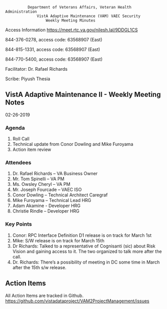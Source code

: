               Department of Veterans Affairs, Veteran Health Administration
                  VistA Adaptive Maintenance (VAM) VAEC Security 
                      Weekly Meeting Minutes
                      
Access Information https://meet.rtc.va.gov/nilesh.lal/9DDGL1CS

844-376-0278, access code: 63568907 (East)

844-815-1331, access code: 63568907 (East)

844-770-5400, access code: 63568907 (East)

Facilitator: Dr. Rafael Richards

Scribe: Piyush Thesia

## VistA Adaptive Maintenance II - Weekly Meeting Notes

02-26-2019

### Agenda
1.	Roll Call
2.	Technical update from Conor Dowling and Mike Furoyama
3.	Action item review

### Attendees 
1.	Dr. Rafael Richards – VA Business Owner
2.	Mr. Tom Spinelli – VA PM
3.	Ms. Owsley Cheryl – VA PM
4.	Mr. Joseph Fourcade – VAEC ISO
5.	Conor Dowling – Technical Architect Caregraf
6.	Mike Furoyama – Technical Lead HRG
7.	Adam Akamine - Developer HRG
8.	Christie Rindle – Developer HRG

### Key Points
1.	Conor:   RPC Interface Definition D1 release is on track for March 1st
2.	Mike:  S/W release is on track for March 15th
3.	Dr Richards:  Talked to a representative of Cognisanti (sic) about Risk Vision and gaining access to it. The two organized to talk more after the call.
4.	Dr. Richards: There’s a possibility of meeting in DC some time in March after the 15th s/w release.

## Action Items
All Action Items are tracked in Github. 
https://github.com/vistadataproject/VAM2ProjectManagement/issues
